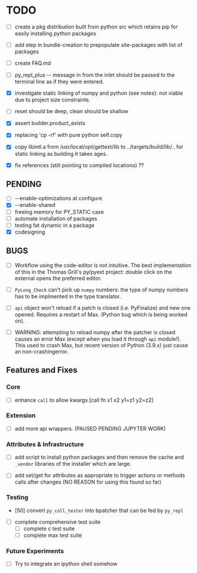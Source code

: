 # TODO

- [ ] create a pkg distribution built from python src which retains pip for easily installing python packages

- [ ] add step in bundle-creation to prepopulate site-packages with list of packages

- [ ] create FAQ.md

- [ ] py_repl_plus -- message in from the inlet should be passed to the terminal line as if they were entered.

- [x] investigate static linking of numpy and python (see notes): not viable due to project size constraints.

- [ ] reset should be deep, clean should be shallow

- [x] assert builder.product_exists

- [x] replacing 'cp -rf' with pure python self.copy

- [x] copy libintl.a from /usr/local/opt/gettext/lib to ../targets/build/lib/.. for static linking as building it takes ages.

- [x] fix references (still pointing to compiled locations) ??

## PENDING

- [ ] --enable-optimizations at configure
- [x] --enable-shared
- [ ] freeing memory for PY_STATIC case
- [ ] automate installation of packages
- [ ] testing fat dynamic in a package
- [x] codesigning

## BUGS

- [ ] Workflow using the code-editor is not intuitive. The best implementation of this in the Thomas Grill's py/pyext project: double click on the external opens the preferred editor.

- [ ] `PyLong_Check` can't pick up `numpy` numbers: the type of numpy numbers has to be implmented in the type translator.

- [ ] `api` object won't reload if a patch is closed (i.e. PyFinalize) and new one opened. Requires a restart of Max. (Python bug which is being worked on).

- [ ] WARNING: attempting to reload numpy after the patcher is closed causes an error Max (except when you load it through `api` module!). This used to crash Max, but recent version of Python (3.9.x) just cause an non-crashingerror.

## Features and Fixes

### Core

- [ ] enhance `call` to allow kwargs [call fn x1 x2 y1=z1 y2=z2]

### Extension

- [ ] add more api wrappers. (PAUSED PENDING JUPYTER WORK)

### Attributes & Infrastructure

- [ ] add script to install python packages and then remove the cache and `_vendor` libraries of the installer which are large.

- [ ] add set/get for attributes as appropriate to trigger actions or methods calls
      after changes (NO REASON for using this found so far)

### Testing

- [50] convert `py_coll_tester` into bpatcher that can be fed by `py_repl`

- [ ] complete comprehensive test suite
  - [ ] complete c test suite
  - [ ] complete max test suite

### Future Experiments

- [ ] Try to integrate an ipython shell somehow
